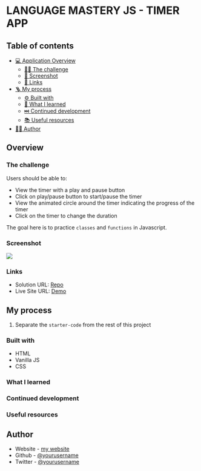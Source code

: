 # LANGUAGE MASTERY JS - TIMER APP

## Table of contents

- [💻 Application Overview](#overview)
  - [🥷🏽 The challenge](#the-challenge)
  - [📸 Screenshot](#screenshot)
  - [🔗 Links](#links)
- [🪜 My process](#my-process)
  - [⚙️ Built with](#built-with)
  - [📕 What I learned](#what-i-learned)
  - [⏭️ Continued development](#continued-development)
  - [📚 Useful resources](#useful-resources)
- [🤷🏽 Author](#author)

## Overview

### The challenge

Users should be able to:

- View the timer with a play and pause button
- Click on play/pause button to start/pause the timer
- View the animated circle around the timer indicating the progress of the timer
- Click on the timer to change the duration

The goal here is to practice `classes` and `functions` in Javascript.

### Screenshot

![](./screenshot.jpg)

### Links

- Solution URL: [Repo](https://github.com)
- Live Site URL: [Demo](https://demo-live-site-url.com)

## My process

1. Separate the `starter-code` from the rest of this project

### Built with

- HTML
- Vanilla JS
- CSS

### What I learned

### Continued development

### Useful resources

## Author

- Website - [my website](https://www.hkf.com)
- Github - [@yourusername](https://www.github.com/profile/)
- Twitter - [@yourusername](https://www.twitter.com/yourusername)
